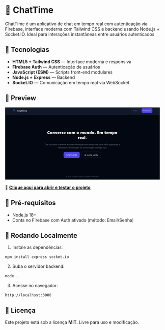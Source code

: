 # 💬 ChatTime

ChatTime é um aplicativo de chat em tempo real com autenticação via Firebase, interface moderna com Tailwind CSS e backend usando Node.js + Socket.IO. Ideal para interações instantâneas entre usuários autenticados.

## 🚀 Tecnologias

- **HTML5 + Tailwind CSS** — Interface moderna e responsiva
- **Firebase Auth** — Autenticação de usuários
- **JavaScript (ESM)** — Scripts front-end modulares
- **Node.js + Express** — Backend
- **Socket.IO** — Comunicação em tempo real via WebSocket

## 📸 Preview

![preview](./src/assets/img/preview.png)

🔗 **[Clique aqui para abrir e testar o projeto](https://github.com)**

## 🔧 Pré-requisitos

- Node.js 18+
- Conta no Firebase com Auth ativado (método: Email/Senha)

## 🧪 Rodando Localmente

1. Instale as dependências:

```bash
npm install express socket.io
````

2. Suba o servidor backend:

```bash
node .
```

3. Acesse no navegador:

```
http://localhost:3000
```

## 📃 Licença

Este projeto está sob a licença **MIT**. Livre para uso e modificação.